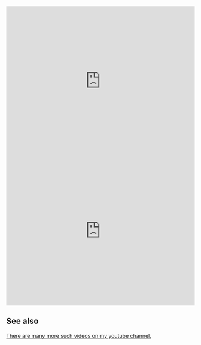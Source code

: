 <iframe width="100%" height="400px" src="https://www.youtube.com/embed/Ocrda-w2xj0?si=hiuXXTFtO_EwE5kz" title="YouTube video player" frameborder="0" allow="accelerometer; autoplay; clipboard-write; encrypted-media; gyroscope; picture-in-picture; web-share" referrerpolicy="strict-origin-when-cross-origin" allowfullscreen></iframe>


<iframe width="100%" height="400px" src="https://www.youtube.com/embed/y45Hy_kUp_E?si=mgEIqCRWkh9kXqhS" title="YouTube video player" frameborder="0" allow="accelerometer; autoplay; clipboard-write; encrypted-media; gyroscope; picture-in-picture; web-share" referrerpolicy="strict-origin-when-cross-origin" allowfullscreen></iframe>

## See also

[There are many more such videos on my youtube channel.](https://www.youtube.com/watch?v=kodRKkPA-LU&list=PLPvM6BKGmMHfiwW9m8vXPvLQUmuErDn2f)